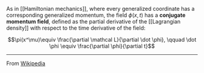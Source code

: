 As in [[Hamiltonian mechanics]], where every generalized coordinate has a corresponding generalized momentum, the field $\phi(x,t)$ has a **conjugate momentum field**, defined as the partial derivative of the [[Lagrangian density]] with respect to the time derivative of the field:

$$\pi(x^\mu)\equiv \frac{\partial \mathcal L}{\partial \dot \phi}, \qquad \dot \phi \equiv \frac{\partial \phi}{\partial t}$$

***

From [Wikipedia](https://en.wikipedia.org/wiki/Hamiltonian_field_theory)